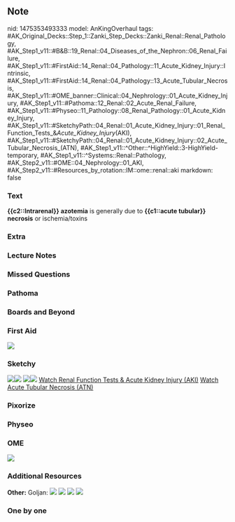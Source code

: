 ## Note
nid: 1475353493333
model: AnKingOverhaul
tags: #AK_Original_Decks::Step_1::Zanki_Step_Decks::Zanki_Renal::Renal_Pathology, #AK_Step1_v11::#B&B::19_Renal::04_Diseases_of_the_Nephron::06_Renal_Failure, #AK_Step1_v11::#FirstAid::14_Renal::04_Pathology::11_Acute_Kidney_Injury::Intrinsic, #AK_Step1_v11::#FirstAid::14_Renal::04_Pathology::13_Acute_Tubular_Necrosis, #AK_Step1_v11::#OME_banner::Clinical::04_Nephrology::01_Acute_Kidney_Injury, #AK_Step1_v11::#Pathoma::12_Renal::02_Acute_Renal_Failure, #AK_Step1_v11::#Physeo::11_Pathology::08_Renal_Pathology::01_Acute_Kidney_Injury, #AK_Step1_v11::#SketchyPath::04_Renal::01_Acute_Kidney_Injury::01_Renal_Function_Tests_&_Acute_Kidney_Injury_(AKI), #AK_Step1_v11::#SketchyPath::04_Renal::01_Acute_Kidney_Injury::02_Acute_Tubular_Necrosis_(ATN), #AK_Step1_v11::^Other::^HighYield::3-HighYield-temporary, #AK_Step1_v11::^Systems::Renal::Pathology, #AK_Step2_v11::#OME::04_Nephrology::01_AKI, #AK_Step2_v11::#Resources_by_rotation::IM::ome::renal::aki
markdown: false

### Text
<div>
  <b>{{c2::Intrarenal}} azotemia</b> is generally due to
  <b>{{c1::acute tubular}} necrosis</b> or ischemia/toxins
</div>

### Extra


### Lecture Notes


### Missed Questions


### Pathoma


### Boards and Beyond


### First Aid
<img src="tmp1cuVTs.png">

### Sketchy
<img src=
"Screen%20Shot%202020-03-18%20at%2010.34.46%20PM.JPG"><img src=
"Screen%20Shot%202020-03-18%20at%2010.34.54%20PM.JPG"> <img src=
"Screen%20Shot%202019-12-28%20at%206.30.30%20PM.JPG"><img src=
"Zoverall%20picture%20(109).JPG"> <a href=
"https://dashboard.sketchy.com/study/medical/courses/medical-pathophysiology/units/medical-pathophysiology-renal/videos/medical-pathophysiology-renal-acute-kidney-injury-renal-function-tests-and-acute-kidney-injury-aki?utm_source=anki&utm_medium=partnership&utm_campaign=february_update&utm_content=medical">
Watch Renal Function Tests & Acute Kidney Injury (AKI)</a> <a href=
"https://dashboard.sketchy.com/study/medical/courses/medical-pathophysiology/units/medical-pathophysiology-renal/videos/medical-pathophysiology-renal-acute-kidney-injury-renal-function-tests-and-acute-kidney-injury-aki?utm_source=anki&utm_medium=partnership&utm_campaign=february_update&utm_content=medical">
Watch Acute Tubular Necrosis (ATN)</a>

### Pixorize


### Physeo


### OME
<div class="ome-widget">
  <a href=
  "https://onlinemeded.org/spa/nephrology/acute-kidney-injury/acquire?ref=anki">
  <img src="_OME_AnkiFlashcards_Lesson_2.png"></a>
</div>

### Additional Resources
<b>Other:</b> Goljan: <img src="tmp3HHLsP.png"> <img src=
"tmpHH7kct.png"> <img src="tmpduU282.png"> <img src=
"tmpMVqcZr.png">

### One by one

